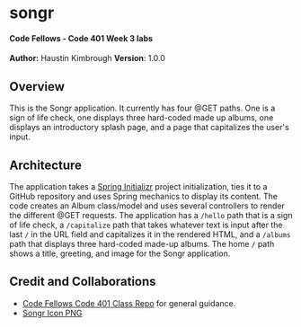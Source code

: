 # songr
#### Code Fellows - Code 401 Week 3 labs
**Author:** Haustin Kimbrough
**Version**: 1.0.0

## Overview
<!-- Provide a high level overview of what this application is and why you are building it, beyond the fact that it's an assignment for this class. (i.e. What's your problem domain?) -->

This is the Songr application. It currently has four @GET paths. One is a sign of life check, one displays three hard-coded made up albums, one displays an introductory splash page, and a page that capitalizes the user's input.

## Architecture
<!-- Provide a detailed description of the application design. What technologies (languages, libraries, etc) you're using, and any other relevant design information. -->
The application takes a [Spring Initializr](https://start.spring.io/) project initialization, ties it to a GitHub repository and uses Spring mechanics to display its content. The code creates an Album class/model and uses several controllers to render the different @GET requests. The application has a `/hello` path that is a sign of life check, a `/capitalize` path that takes whatever text is input after the last `/` in the URL field and capitalizes it in the rendered HTML, and a `/albums` path that displays three hard-coded made-up albums. The home `/` path shows a title, greeting, and image for the Songr application.

## Credit and Collaborations
<!-- Give credit (and a link) to other people or resources that helped you build this application. -->
- [Code Fellows Code 401 Class Repo](https://github.com/codefellows/seattle-java-401d11) for general guidance.
- [Songr Icon PNG](https://www.pngegg.com/en/png-zonqx)